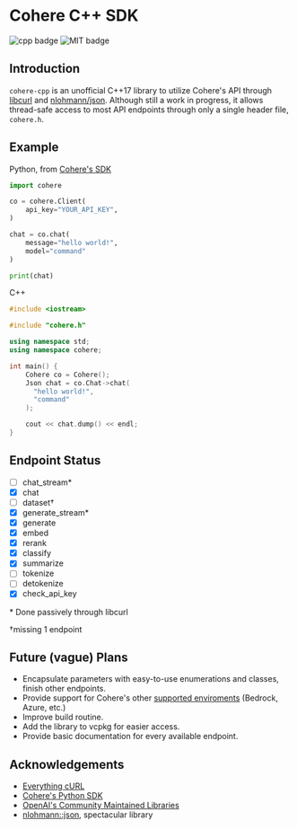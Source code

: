 # Cohere C++ SDK
![cpp badge](https://img.shields.io/badge/version-C++17-blue)
![MIT badge](https://img.shields.io/github/license/abeldiress/cohere-cpp)

## Introduction

`cohere-cpp` is an unofficial C++17 library to utilize Cohere's API through [libcurl](https://curl.se/libcurl/) and [nlohmann/json](https://github.com/nlohmann/json). Although still a work in progress, it allows thread-safe access to most API endpoints through only a single header file, `cohere.h`.

## Example

Python, from [Cohere's SDK](https://github.com/cohere-ai/cohere-python?tab=readme-ov-file#usage)
```py
import cohere

co = cohere.Client(
    api_key="YOUR_API_KEY",
)

chat = co.chat(
    message="hello world!",
    model="command"
)

print(chat)
```

C++
```cpp
#include <iostream>

#include "cohere.h"

using namespace std;
using namespace cohere;

int main() {
    Cohere co = Cohere();
    Json chat = co.Chat->chat(
      "hello world!", 
      "command"
    );

    cout << chat.dump() << endl;
}
```

## Endpoint Status

- [ ] chat_stream*
- [x] chat
- [ ] dataset†
- [x] generate_stream*
- [x] generate
- [x] embed
- [x] rerank
- [x] classify
- [x] summarize
- [ ] tokenize
- [ ] detokenize
- [x] check_api_key

\* Done passively through libcurl

†missing 1 endpoint

## Future (vague) Plans
 - Encapsulate parameters with easy-to-use enumerations and classes, finish other endpoints.
 - Provide support for Cohere's other [supported enviroments](https://docs.cohere.com/docs/cohere-works-everywhere#supported-environments) (Bedrock, Azure, etc.)
 - Improve build routine.
 - Add the library to vcpkg for easier access.
 - Provide basic documentation for every available endpoint.

## Acknowledgements
 - [Everything cURL](https://everything.curl.dev/)
 - [Cohere's Python SDK](https://github.com/cohere-ai/cohere-python)
 - [OpenAI's Community Maintained Libraries](https://platform.openai.com/docs/libraries/community-libraries)
 - [nlohmann::json](https://github.com/nlohmann/json), spectacular library
